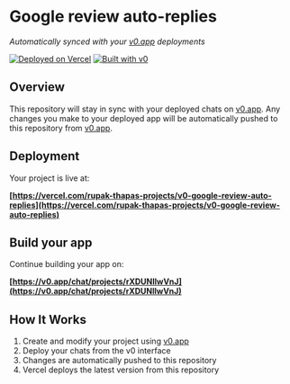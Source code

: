 # Google review auto-replies

*Automatically synced with your [v0.app](https://v0.app) deployments*

[![Deployed on Vercel](https://img.shields.io/badge/Deployed%20on-Vercel-black?style=for-the-badge&logo=vercel)](https://vercel.com/rupak-thapas-projects/v0-google-review-auto-replies)
[![Built with v0](https://img.shields.io/badge/Built%20with-v0.app-black?style=for-the-badge)](https://v0.app/chat/projects/rXDUNllwVnJ)

## Overview

This repository will stay in sync with your deployed chats on [v0.app](https://v0.app).
Any changes you make to your deployed app will be automatically pushed to this repository from [v0.app](https://v0.app).

## Deployment

Your project is live at:

**[https://vercel.com/rupak-thapas-projects/v0-google-review-auto-replies](https://vercel.com/rupak-thapas-projects/v0-google-review-auto-replies)**

## Build your app

Continue building your app on:

**[https://v0.app/chat/projects/rXDUNllwVnJ](https://v0.app/chat/projects/rXDUNllwVnJ)**

## How It Works

1. Create and modify your project using [v0.app](https://v0.app)
2. Deploy your chats from the v0 interface
3. Changes are automatically pushed to this repository
4. Vercel deploys the latest version from this repository
